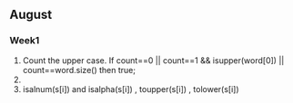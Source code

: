 ## August 

### Week1

1. Count the upper case. If count==0 || count==1 && isupper(word[0]) || count==word.size() then true;
2. 
3. isalnum(s[i]) and isalpha(s[i]) , toupper(s[i]) , tolower(s[i]) 
